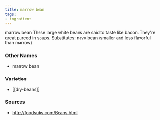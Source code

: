 ```yaml
---
title: marrow bean
tags:
- ingredient
---
```

marrow bean These large white beans are said to taste like bacon. They're great pureed in soups. Substitutes: navy bean (smaller and less flavorful than marrow)

### Other Names

* marrow bean

### Varieties

* [[dry-beans]]

### Sources
* http://foodsubs.com/Beans.html
